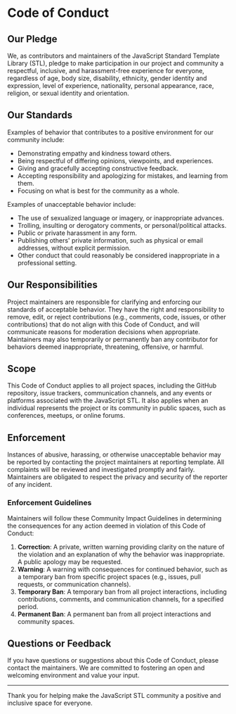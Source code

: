 # Code of Conduct

## Our Pledge

We, as contributors and maintainers of the JavaScript Standard Template Library (STL), pledge to make participation in our project and community a respectful, inclusive, and harassment-free experience for everyone, regardless of age, body size, disability, ethnicity, gender identity and expression, level of experience, nationality, personal appearance, race, religion, or sexual identity and orientation.

## Our Standards

Examples of behavior that contributes to a positive environment for our community include:

- Demonstrating empathy and kindness toward others.
- Being respectful of differing opinions, viewpoints, and experiences.
- Giving and gracefully accepting constructive feedback.
- Accepting responsibility and apologizing for mistakes, and learning from them.
- Focusing on what is best for the community as a whole.

Examples of unacceptable behavior include:

- The use of sexualized language or imagery, or inappropriate advances.
- Trolling, insulting or derogatory comments, or personal/political attacks.
- Public or private harassment in any form.
- Publishing others' private information, such as physical or email addresses, without explicit permission.
- Other conduct that could reasonably be considered inappropriate in a professional setting.

## Our Responsibilities

Project maintainers are responsible for clarifying and enforcing our standards of acceptable behavior. They have the right and responsibility to remove, edit, or reject contributions (e.g., comments, code, issues, or other contributions) that do not align with this Code of Conduct, and will communicate reasons for moderation decisions when appropriate. Maintainers may also temporarily or permanently ban any contributor for behaviors deemed inappropriate, threatening, offensive, or harmful.

## Scope

This Code of Conduct applies to all project spaces, including the GitHub repository, issue trackers, communication channels, and any events or platforms associated with the JavaScript STL. It also applies when an individual represents the project or its community in public spaces, such as conferences, meetups, or online forums.

## Enforcement

Instances of abusive, harassing, or otherwise unacceptable behavior may be reported by contacting the project maintainers at reporting template. All complaints will be reviewed and investigated promptly and fairly. Maintainers are obligated to respect the privacy and security of the reporter of any incident.

### Enforcement Guidelines

Maintainers will follow these Community Impact Guidelines in determining the consequences for any action deemed in violation of this Code of Conduct:

1. **Correction**: A private, written warning providing clarity on the nature of the violation and an explanation of why the behavior was inappropriate. A public apology may be requested.
2. **Warning**: A warning with consequences for continued behavior, such as a temporary ban from specific project spaces (e.g., issues, pull requests, or communication channels).
3. **Temporary Ban**: A temporary ban from all project interactions, including contributions, comments, and communication channels, for a specified period.
4. **Permanent Ban**: A permanent ban from all project interactions and community spaces.

## Questions or Feedback

If you have questions or suggestions about this Code of Conduct, please contact the maintainers. We are committed to fostering an open and welcoming environment and value your input.

---

Thank you for helping make the JavaScript STL community a positive and inclusive space for everyone.
